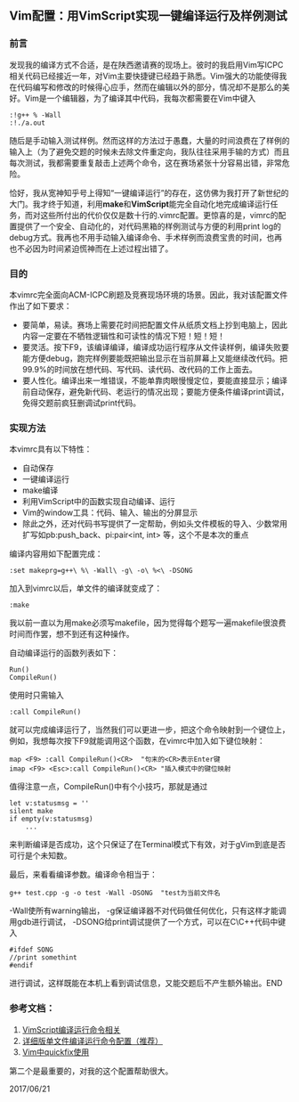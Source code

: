 Vim配置：用VimScript实现一键编译运行及样例测试
---
### 前言 ###
发现我的编译方式不合适，是在陕西邀请赛的现场上。彼时的我启用Vim写ICPC相关代码已经接近一年，对Vim主要快捷键已经趋于熟悉。Vim强大的功能使得我在代码编写和修改的时候得心应手，然而在编辑以外的部分，情况却不是那么的美好。Vim是一个编辑器，为了编译其中代码，我每次都需要在Vim中键入

    :!g++ % -Wall
    :!./a.out
随后是手动输入测试样例。然而这样的方法过于愚蠢，大量的时间浪费在了样例的输入上（为了避免交题的时候未去除文件重定向，我队往往采用手输的方式）而且每次测试，我都需要重复敲击上述两个命令，这在赛场紧张十分容易出错，非常危险。

恰好，我从宽神知乎号上得知“一键编译运行”的存在，这仿佛为我打开了新世纪的大门。我才终于知道，利用**make**和**VimScript**能完全自动化地完成编译运行任务，而对这些所付出的代价仅仅是数十行的.vimrc配置。更惊喜的是，vimrc的配置提供了一个安全、自动化的，对代码黑箱的样例测试与方便的利用print log的debug方式。我再也不用手动输入编译命令、手术样例而浪费宝贵的时间，也再也不必因为时间紧迫慌神而在上述过程出错了。
### 目的 ###
本vimrc完全面向ACM-ICPC刷题及竞赛现场环境的场景。因此，我对该配置文件作出了如下要求：

 * 要简单，易读。赛场上需要花时间把配置文件从纸质文档上抄到电脑上，因此内容一定要在不牺牲逻辑性和可读性的情况下短！短！短！
 * 要灵活。按下F9，该编译编译，编译成功运行程序从文件读样例，编译失败要能方便debug，跑完样例要能既把输出显示在当前屏幕上又能继续改代码。把99.9%的时间放在想代码、写代码、读代码、改代码的工作上面去。
 * 要人性化。编译出来一堆错误，不能单靠肉眼慢慢定位，要能直接显示；编译前自动保存，避免新代码、老运行的情况出现；要能方便条件编译print调试，免得交题前疯狂删调试print代码。
### 实现方法 ###
本vimrc具有以下特性：

 * 自动保存
 * 一键编译运行
 * make编译
 * 利用VimScript中的函数实现自动编译、运行
 * Vim的window工具：代码、输入、输出的分屏显示
 * 除此之外，还对代码书写提供了一定帮助，例如头文件模板的导入、少数常用扩写如pb:push_back、pi:pair<int, int> 等，这个不是本次的重点

编译内容用如下配置完成：

    :set makeprg=g++\ %\ -Wall\ -g\ -o\ %<\ -DSONG
加入到vimrc以后，单文件的编译就变成了：

    :make
我以前一直以为用make必须写makefile，因为觉得每个题写一遍makefile很浪费时间而作罢，想不到还有这种操作。

自动编译运行的函数列表如下：

    Run()
    CompileRun()

使用时只需输入

    :call CompileRun()
就可以完成编译运行了，当然我们可以更进一步，把这个命令映射到一个键位上，例如，我想每次按下F9就能调用这个函数，在vimrc中加入如下键位映射：

    map <F9> :call CompileRun()<CR>  "句末的<CR>表示Enter键
    imap <F9> <Esc>:call CompileRun()<CR> "插入模式中的键位映射

值得注意一点，CompileRun()中有个小技巧，那就是通过

    let v:statusmsg = ''
    silent make
    if empty(v:statusmsg)
        ...
来判断编译是否成功，这个只保证了在Terminal模式下有效，对于gVim到底是否可行是个未知数。

最后，来看看编译参数。编译命令相当于：

    g++ test.cpp -g -o test -Wall -DSONG  "test为当前文件名
-Wall使所有warning输出， -g保证编译器不对代码做任何优化，只有这样才能调用gdb进行调试， -DSONG给print调试提供了一个方式，可以在C\C++代码中键入

    #ifdef SONG
    //print somethint
    #endif
进行调试，这样既能在本机上看到调试信息，又能交题后不产生额外输出。END
### 参考文档： ###
1. [VimScript编译运行命令相关](http://blog.chinaunix.net/uid-21202106-id-2406761.html)
2. [详细版单文件编译运行命令配置（推荐）](https://www.oschina.net/code/snippet_574132_13351)
3. [Vim中quickfix使用](http://easwy.com/blog/archives/advanced-vim-skills-quickfix-mode/)

第二个是最重要的，对我的这个配置帮助很大。

2017/06/21
